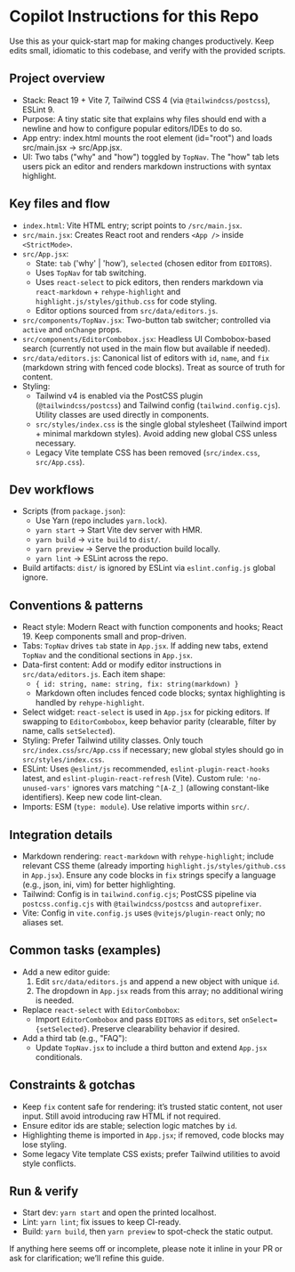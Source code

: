 # Copilot Instructions for this Repo

Use this as your quick-start map for making changes productively. Keep edits small, idiomatic to this codebase, and verify with the provided scripts.

## Project overview
- Stack: React 19 + Vite 7, Tailwind CSS 4 (via `@tailwindcss/postcss`), ESLint 9.
- Purpose: A tiny static site that explains why files should end with a newline and how to configure popular editors/IDEs to do so.
- App entry: index.html mounts the root element (id="root") and loads src/main.jsx -> src/App.jsx.
- UI: Two tabs ("why" and "how") toggled by `TopNav`. The "how" tab lets users pick an editor and renders markdown instructions with syntax highlight.

## Key files and flow
- `index.html`: Vite HTML entry; script points to `/src/main.jsx`.
- `src/main.jsx`: Creates React root and renders `<App />` inside `<StrictMode>`.
- `src/App.jsx`:
  - State: `tab` ('why' | 'how'), `selected` (chosen editor from `EDITORS`).
  - Uses `TopNav` for tab switching.
  - Uses `react-select` to pick editors, then renders markdown via `react-markdown` + `rehype-highlight` and `highlight.js/styles/github.css` for code styling.
  - Editor options sourced from `src/data/editors.js`.
- `src/components/TopNav.jsx`: Two-button tab switcher; controlled via `active` and `onChange` props.
- `src/components/EditorCombobox.jsx`: Headless UI Combobox-based search (currently not used in the main flow but available if needed).
- `src/data/editors.js`: Canonical list of editors with `id`, `name`, and `fix` (markdown string with fenced code blocks). Treat as source of truth for content.
- Styling:
  - Tailwind v4 is enabled via the PostCSS plugin (`@tailwindcss/postcss`) and Tailwind config (`tailwind.config.cjs`). Utility classes are used directly in components.
  - `src/styles/index.css` is the single global stylesheet (Tailwind import + minimal markdown styles). Avoid adding new global CSS unless necessary.
  - Legacy Vite template CSS has been removed (`src/index.css`, `src/App.css`).

## Dev workflows
- Scripts (from `package.json`):
  - Use Yarn (repo includes `yarn.lock`).
  - `yarn start` → Start Vite dev server with HMR.
  - `yarn build` → `vite build` to `dist/`.
  - `yarn preview` → Serve the production build locally.
  - `yarn lint` → ESLint across the repo.
- Build artifacts: `dist/` is ignored by ESLint via `eslint.config.js` global ignore.

## Conventions & patterns
- React style: Modern React with function components and hooks; React 19. Keep components small and prop-driven.
- Tabs: `TopNav` drives `tab` state in `App.jsx`. If adding new tabs, extend `TopNav` and the conditional sections in `App.jsx`.
- Data-first content: Add or modify editor instructions in `src/data/editors.js`. Each item shape:
  - `{ id: string, name: string, fix: string(markdown) }`
  - Markdown often includes fenced code blocks; syntax highlighting is handled by `rehype-highlight`.
- Select widget: `react-select` is used in `App.jsx` for picking editors. If swapping to `EditorCombobox`, keep behavior parity (clearable, filter by name, calls `setSelected`).
- Styling: Prefer Tailwind utility classes. Only touch `src/index.css`/`src/App.css` if necessary; new global styles should go in `src/styles/index.css`.
- ESLint: Uses `@eslint/js` recommended, `eslint-plugin-react-hooks` latest, and `eslint-plugin-react-refresh` (Vite). Custom rule: `'no-unused-vars'` ignores vars matching `^[A-Z_]` (allowing constant-like identifiers). Keep new code lint-clean.
- Imports: ESM (`type: module`). Use relative imports within `src/`.

## Integration details
- Markdown rendering: `react-markdown` with `rehype-highlight`; include relevant CSS theme (already importing `highlight.js/styles/github.css` in `App.jsx`). Ensure any code blocks in `fix` strings specify a language (e.g., json, ini, vim) for better highlighting.
- Tailwind: Config is in `tailwind.config.cjs`; PostCSS pipeline via `postcss.config.cjs` with `@tailwindcss/postcss` and `autoprefixer`.
- Vite: Config in `vite.config.js` uses `@vitejs/plugin-react` only; no aliases set.

## Common tasks (examples)
- Add a new editor guide:
  1) Edit `src/data/editors.js` and append a new object with unique `id`.
  2) The dropdown in `App.jsx` reads from this array; no additional wiring is needed.
- Replace `react-select` with `EditorCombobox`:
  - Import `EditorCombobox` and pass `EDITORS` as `editors`, set `onSelect={setSelected}`. Preserve clearability behavior if desired.
- Add a third tab (e.g., "FAQ"):
  - Update `TopNav.jsx` to include a third button and extend `App.jsx` conditionals.

## Constraints & gotchas
- Keep `fix` content safe for rendering: it’s trusted static content, not user input. Still avoid introducing raw HTML if not required.
- Ensure editor ids are stable; selection logic matches by `id`.
- Highlighting theme is imported in `App.jsx`; if removed, code blocks may lose styling.
- Some legacy Vite template CSS exists; prefer Tailwind utilities to avoid style conflicts.

## Run & verify
- Start dev: `yarn start` and open the printed localhost.
- Lint: `yarn lint`; fix issues to keep CI-ready.
- Build: `yarn build`, then `yarn preview` to spot-check the static output.

If anything here seems off or incomplete, please note it inline in your PR or ask for clarification; we’ll refine this guide.
